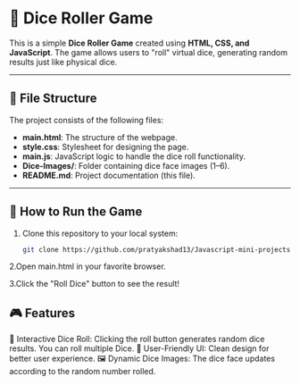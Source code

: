 # 🎲 Dice Roller Game

This is a simple **Dice Roller Game** created using **HTML, CSS, and JavaScript**. The game allows users to "roll" virtual dice, generating random results just like physical dice.

---

## 📂 File Structure

The project consists of the following files:

- **main.html**: The structure of the webpage.
- **style.css**: Stylesheet for designing the page.
- **main.js**: JavaScript logic to handle the dice roll functionality.
- **Dice-Images/**: Folder containing dice face images (1–6).
- **README.md**: Project documentation (this file).

---

## 🚀 How to Run the Game

1. Clone this repository to your local system:
   ```bash
   git clone https://github.com/pratyakshad13/Javascript-mini-projects/Dice-Roller.git

2.Open main.html in your favorite browser.

3.Click the "Roll Dice" button to see the result!

##  🎮 Features
🎲 Interactive Dice Roll: Clicking the roll button generates random dice results. You can roll multiple Dice.
🎨 User-Friendly UI: Clean design for better user experience.
🖼️ Dynamic Dice Images: The dice face updates according to the random number rolled.
